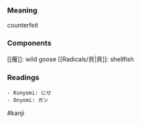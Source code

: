 ### Meaning

counterfeit

### Components

[[雁]]: wild goose [[Radicals/貝|貝]]: shellfish

### Readings

```
- Kunyomi: にせ
- Onyomi: ガン
```

#kanji